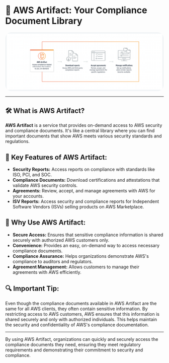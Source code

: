 # 📖 AWS Artifact: Your Compliance Document Library

<div align="center">
  <img src="images/aws-artifact.png" style="border-radius: 20px;" alt="AWS Artifact" />
</div>

---

## 🛠️ **What is AWS Artifact?**

**AWS Artifact** is a service that provides on-demand access to AWS security and compliance documents. It's like a central library where you can find important documents that show AWS meets various security standards and regulations.

## 📜 **Key Features of AWS Artifact:**

- **Security Reports:** Access reports on compliance with standards like ISO, PCI, and SOC.
- **Compliance Documents:** Download certifications and attestations that validate AWS security controls.
- **Agreements:** Review, accept, and manage agreements with AWS for your accounts.
- **ISV Reports:** Access security and compliance reports for Independent Software Vendors (ISVs) selling products on AWS Marketplace.

## 🌟 **Why Use AWS Artifact:**

- **Secure Access:** Ensures that sensitive compliance information is shared securely with authorized AWS customers only.
- **Convenience:** Provides an easy, on-demand way to access necessary compliance documents.
- **Compliance Assurance:** Helps organizations demonstrate AWS's compliance to auditors and regulators.
- **Agreement Management:** Allows customers to manage their agreements with AWS efficiently.

## 🔍 **Important Tip:**

Even though the compliance documents available in AWS Artifact are the same for all AWS clients, they often contain sensitive information. By restricting access to AWS customers, AWS ensures that this information is shared securely and only with authorized individuals. This helps maintain the security and confidentiality of AWS's compliance documentation.

---

By using AWS Artifact, organizations can quickly and securely access the compliance documents they need, ensuring they meet regulatory requirements and demonstrating their commitment to security and compliance.
